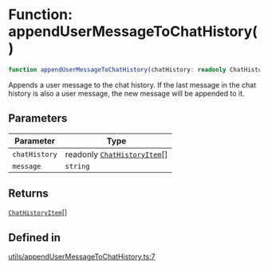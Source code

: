 # Function: appendUserMessageToChatHistory()

```ts
function appendUserMessageToChatHistory(chatHistory: readonly ChatHistoryItem[], message: string): ChatHistoryItem[]
```

Appends a user message to the chat history.
If the last message in the chat history is also a user message, the new message will be appended to it.

## Parameters

| Parameter | Type |
| ------ | ------ |
| `chatHistory` | readonly [`ChatHistoryItem`](../type-aliases/ChatHistoryItem.md)[] |
| `message` | `string` |

## Returns

[`ChatHistoryItem`](../type-aliases/ChatHistoryItem.md)[]

## Defined in

[utils/appendUserMessageToChatHistory.ts:7](https://github.com/withcatai/node-llama-cpp/blob/6405ee945e792651123189aae2612212095765b6/src/utils/appendUserMessageToChatHistory.ts#L7)
